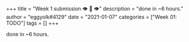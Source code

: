 +++
title = "Week 1 submission 👁️ 👄 👁️"
description = "done in ~6 hours."
author = "eggyolk#4129"
date = "2021-01-07"
categories = ["Week 01: TODO"]
tags = []
+++

done in ~6 hours.
